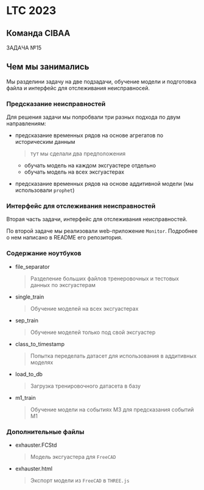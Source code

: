 # LTC 2023

## Команда __CIBAA__



ЗАДАЧА №15

## Чем мы занимались 

Мы разделини задачу на две подзадачи, обучение модели и подготовка файла и интерфейс для отслеживания неисправносей.

### Предсказание неисправностей

Для решения задачи мы попробвали три разных подхода по двум направлениям:

- предсказание временных рядов на основе агрегатов по историческим данным
    > тут мы сделали два предположения 
    - обучать модель на каждом эксгуастере отдельно
    - обучать модель на всех эксгуастерах

- предсказание временных рядов на основе аддитивной модели (мы использовали `prophet`)


### Интерфейс для отслеживания неисправностей

Вторая часть задачи, интерфейс для отслеживания неисправностей. 

По второй задаче мы реализовали web-приложение `Monitor`. Подробнее о нем написано в README его репозитория.


### Содержание ноутбуков

- file_separator
  > Разделение больших файлов тренеровочных и тестовых данных по эксгуастерам

- single_train
  > Обучение моделей на всех эксгуастерах

- sep_train
  > Обучение моделей только под свой эксгуастер

- class_to_timestamp
  > Попытка переделать датасет для использования в аддитивных моделях

- load_to_db
  > Загрузка тренировочного датасета в базу

- m1_train
  > Обучение модели на событиях М3 для предсказания событий М1


### Дополнительные файлы

- exhauster.FCStd
  > Модель эксгуастера для `FreeCAD`

- exhauster.html 
  > Экспорт модели из `FreeCAD` в `THREE.js`


